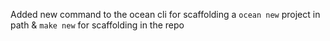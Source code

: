 Added new command to the ocean cli for scaffolding a `ocean new` project in path & `make new` for scaffolding in the repo